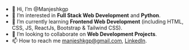 - 👋 Hi, I’m @Manjeshkgp
- 👀 I’m interested in <b>Full Stack Web Development</b> and <b>Python</b>.
- 🌱 I’m currently learning <b>Frontend Web Development</b> (including HTML, CSS, JS, ReactJs, Bootstrap & Tailwind CSS).
- 💞️ I’m looking to collaborate on <b>Web Development Projects</b>.
- 📫 How to reach me manjeshkgp@gmail.com, <a href='https://LinkedIn.com/in/manjesh-kumar-sharma/'>LinkedIn</a>.

<!---
Manjeshkgp/Manjeshkgp is a ✨ special ✨ repository because its `README.md` (this file) appears on your GitHub profile.
You can click the Preview link to take a look at your changes.
--->
